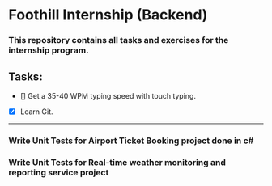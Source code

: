 # Foothill Internship (Backend)

### This repository contains all tasks and exercises for the internship program.

## Tasks:
- [] Get a 35-40 WPM typing speed with touch typing.
- [x] Learn Git.

<hr/>

### Write Unit Tests for Airport Ticket Booking project done in c#
### Write Unit Tests for Real-time weather monitoring and reporting service project
